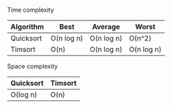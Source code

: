 Time complexity

| Algorithm | Best       | Average    | Worst      |
| --------- | ---------- | ---------- | ---------- |
| Quicksort | O(n log n) | O(n log n) | O(n^2)     |
| Timsort   | O(n)       | O(n log n) | O(n log n) |


Space complexity

| Quicksort | Timsort |
| --------- | ------- |
| O(log n)  | O(n)    |
